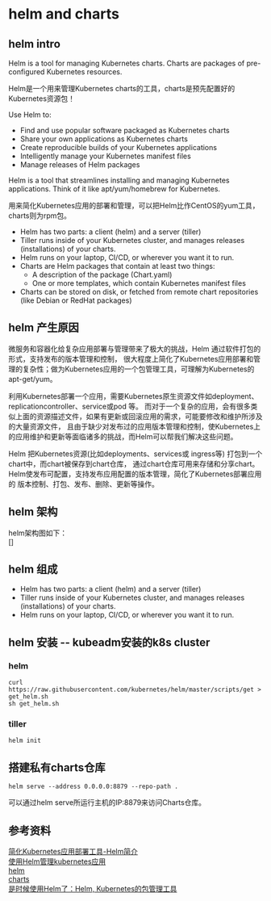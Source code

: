 # helm and charts

## helm intro

Helm is a tool for managing Kubernetes charts. Charts are packages of pre-configured Kubernetes resources.

Helm是一个用来管理Kubernetes charts的工具，charts是预先配置好的 Kubernetes资源包！

Use Helm to:

- Find and use popular software packaged as Kubernetes charts  
- Share your own applications as Kubernetes charts  
- Create reproducible builds of your Kubernetes applications  
- Intelligently manage your Kubernetes manifest files  
- Manage releases of Helm packages  

Helm is a tool that streamlines installing and managing Kubernetes applications. Think of it like apt/yum/homebrew for Kubernetes.  

用来简化Kubernetes应用的部署和管理，可以把Helm比作CentOS的yum工具，charts则为rpm包。  

- Helm has two parts: a client (helm) and a server (tiller)  
- Tiller runs inside of your Kubernetes cluster, and manages releases (installations) of your charts.  
- Helm runs on your laptop, CI/CD, or wherever you want it to run.  
- Charts are Helm packages that contain at least two things:  
  - A description of the package (Chart.yaml)  
  - One or more templates, which contain Kubernetes manifest files  
- Charts can be stored on disk, or fetched from remote chart repositories (like Debian or RedHat packages)  

## helm 产生原因

微服务和容器化给复杂应用部署与管理带来了极大的挑战，Helm 通过软件打包的形式，支持发布的版本管理和控制，
很大程度上简化了Kubernetes应用部署和管理的复杂性；做为Kubernetes应用的一个包管理工具，可理解为Kubernetes的apt-get/yum。

利用Kubernetes部署一个应用，需要Kubernetes原生资源文件如deployment、replicationcontroller、service或pod 等。
而对于一个复杂的应用，会有很多类似上面的资源描述文件，如果有更新或回滚应用的需求，可能要修改和维护所涉及的大量资源文件，
且由于缺少对发布过的应用版本管理和控制，使Kubernetes上的应用维护和更新等面临诸多的挑战，而Helm可以帮我们解决这些问题。

Helm 把Kubernetes资源(比如deployments、services或 ingress等) 打包到一个chart中，而chart被保存到chart仓库，
通过chart仓库可用来存储和分享chart。Helm使发布可配置，支持发布应用配置的版本管理，简化了Kubernetes部署应用的
版本控制、打包、发布、删除、更新等操作。

## helm 架构

helm架构图如下：  
[]

## helm 组成
- Helm has two parts: a client (helm) and a server (tiller)  
- Tiller runs inside of your Kubernetes cluster, and manages releases (installations) of your charts.  
- Helm runs on your laptop, CI/CD, or wherever you want it to run.  

## helm 安装 -- kubeadm安装的k8s cluster

### helm
```
curl https://raw.githubusercontent.com/kubernetes/helm/master/scripts/get > get_helm.sh
sh get_helm.sh
```

### tiller
```
helm init
```

## 搭建私有charts仓库
```
helm serve --address 0.0.0.0:8879 --repo-path .
```
可以通过helm serve所运行主机的IP:8879来访问Charts仓库。  

## 参考资料

[简化Kubernetes应用部署工具-Helm简介](https://www.kubernetes.org.cn/2700.html)  
[使用Helm管理kubernetes应用](https://jimmysong.io/kubernetes-handbook/practice/helm.html)  
[helm](https://github.com/kubernetes/helm)  
[charts](https://github.com/kubernetes/charts)  
[是时候使用Helm了：Helm, Kubernetes的包管理工具](https://blog.frognew.com/2017/12/its-time-to-use-helm.html)  
